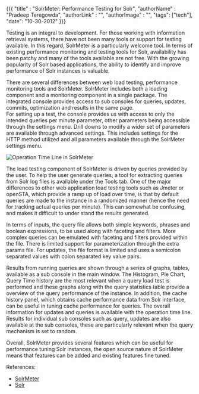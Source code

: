 {{{
 "title" : "SolrMeter: Performance Testing for Solr",
 "authorName" : "Pradeep Teregowda",
 "authorLink" : "",
 "authorImage" : "",
 "tags": ["tech"],
 "date": "10-30-2012"
}}}


Testing is an integral to development. For those working with information retrieval systems, 
there have not been many tools or support for testing available. In this regard, SolrMeter 
is a particularly welcome tool.  In terms of existing performance monitoring and testing 
tools for Solr, availability has been patchy and many of the tools available are not free.
With the growing popularity of Solr based applications, the ability to identify and improve 
performance of Solr instances is valuable.

There are several differences between web load testing, performance monitoring tools and 
SolrMeter. SolrMeter includes both a loading component and a monitoring component in a single 
package. The integrated console provides access to sub consoles for queries, updates, commits, 
optimization and results in the same page.  
For setting up a test, the console provides us with access to only the intended queries per 
minute parameter, other parameters being accessible through the settings menu. Drill downs to 
modify a wider set of parameters are available through advanced settings. This includes 
settings for the HTTP method utilized and all parameters available through the SolrMeter 
settings menu. 

![Operation Time Line in SolrMeter](http://i.imgur.com/FyjjL.png)

The load testing component of SolrMeter is driven by queries provided by the user.  To 
help the user generate queries, a tool for extracting queries from Solr log files is available 
under the Tools tab.  One of the major differences to other web application load testing tools 
such as Jmeter or openSTA, which provide a ramp up of load over time, is that by default 
queries are made to the instance in a randomized manner (hence the need for tracking actual 
queries per minute). This can somewhat be confusing, and makes it difficult to under stand 
the results generated.

In terms of inputs, the query file allows both simple keywords, phrases and boolean expressions, 
to be used along with faceting and filters. More complex queries can be emulated with faceting and 
filters provided within the file. There is limited support for parameterization through the extra 
params file.  For updates, the file format is limited and uses a semicolon separated values with 
colon separated key value pairs.

Results from running queries are shown through a series of graphs, tables, available as a sub console 
in the main window.  The Histogram, Pie Chart, Query Time history are the most relevant when a query 
load test is performed and these graphs along with the query statistics table provide a overview of 
the query performance of the instance. In addition, the cache history panel, which obtains cache
 performance data from Solr interface, can be useful in tuning cache performance for queries. The 
overall information for updates and queries is available with the operation time line. Results for 
individual sub consoles such as query, updates are also available at the sub consoles, these are 
particularly relevant when the query mechanism is set to random.

Overall, SolrMeter provides several features which can be useful for performance tuning Solr 
instances, the open source nature of SolrMeter means that features can be added and existing 
features fine tuned.


References:

* [SolrMeter](http://code.google.com/p/solrmeter)
* [Solr](http://lucene.apache.org/solr)
 
